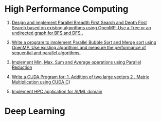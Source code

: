 # High Performance Computing
1. [Design and implement Parallel Breadth First Search and Depth First Search based on existing algorithms using OpenMP. Use a Tree or an undirected graph for BFS and DFS .](HPC/ParalleBFSandDFS/ParalleBFSandDFS.md)

2. [Write a program to implement Parallel Bubble Sort and Merge sort using OpenMP. Use existing algorithms and measure the performance of sequential and parallel algorithms.](\HPC\ParalleMergeAndBubble\MergeAndBubbleSort.md)

3. [Implement Min, Max, Sum and Average operations using Parallel Reduction](HPC\MInAndMaxAvg\min.md)

4. [Write a CUDA Program for: 1. Addition of two large vectors 2 . Matrix Multiplication using CUDA C](https://github.com/chetankoli1/lp-5/blob/main/HPC/CUDA/cuda.md))

5. [Implement HPC application for AI/ML domain](HPC\aiml.md)

# Deep Learning
